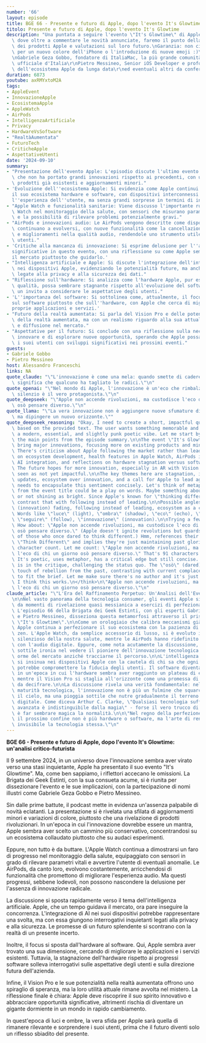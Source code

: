 ```yaml
---
number: '66'
layout: episode
title: BGE 66 - Presente e futuro di Apple, dopo l'evento It's Glowtime
titolo: Presente e futuro di Apple, dopo l'evento It's Glowtime
description: "Una puntata a seguire l'evento \"It's Glowtime\" di Apple del 9 Settembre,\
  \ dove oltre a commentare le novità annunciate, faremo il punto della situazione\
  \ dei prodotti Apple e valutazioni sul loro futuro.\nGaranzia: non ci esalteremo\
  \ per un nuovo colore dell'iPhone o l'introduzione di nuove emoji :)\n\r\nPartecipano:\r\
  \nGabriele Geza Gobbo, fondatore di ItaliaMac, la più grande comunità Apple\
  \ ufficiale d'Italia\r\nPietro Messineo, Senior iOS Developer e profondo conoscitore\
  \ dell'ecosistema Apple da lunga data\r\ned eventuali altri da confermare."
duration: 6873
youtube: axRMYxtoM2A
tags:
- AppleEvent
- InnovazioneApple
- EcosistemaApple
- AppleWatch
- AirPods
- IntelligenzaArtificiale
- Privacy
- HardwareVsSoftware
- "RealtàAumentata"
- FuturoTech
- CriticheApple
- AspettativeUtenti
date: '2024-09-10'
summary:
- "Presentazione dell'evento Apple: L'episodio discute l'ultimo evento Apple, sottolineando\
  \ che non ha portato grandi innovazioni rispetto ai precedenti, con un focus su\
  \ prodotti già esistenti e aggiornamenti minori."
- 'Evoluzione dell''ecosistema Apple: Si evidenzia come Apple continui a sviluppare
  il suo ecosistema hardware e software, con dispositivi interconnessi che migliorano
  l''esperienza dell''utente, ma senza grandi sorprese in termini di innovazione.'
- "Apple Watch e funzionalità sanitarie: Viene discusso l'importante ruolo dell'Apple\
  \ Watch nel monitoraggio della salute, con sensori che misurano parametri vitali\
  \ e la possibilità di rilevare problemi potenzialmente gravi."
- "AirPods e innovazioni audio: Le AirPods vengono descritte come dispositivi che\
  \ continuano a evolversi, con nuove funzionalità come la cancellazione del rumore\
  \ e miglioramenti nella qualità audio, rendendole uno strumento utile per gli\
  \ utenti."
- 'Critiche alla mancanza di innovazione: Si esprime delusione per l''assenza di innovazioni
  significative in questo evento, con una riflessione su come Apple sembri seguire
  il mercato piuttosto che guidarlo.'
- "Intelligenza artificiale e Apple: Si discute l'integrazione dell'intelligenza artificiale\
  \ nei dispositivi Apple, evidenziando le potenzialità future, ma anche le sfide\
  \ legate alla privacy e alla sicurezza dei dati."
- "Riflessione sull'hardware: Si analizza come l'hardware Apple, pur essendo di alta\
  \ qualità, possa sembrare stagnante rispetto all'evoluzione del software, con\
  \ un invito a considerare le aspettative degli utenti."
- 'L''importanza del software: Si sottolinea come, attualmente, il focus si sia spostato
  sul software piuttosto che sull''hardware, con Apple che cerca di migliorare le
  proprie applicazioni e servizi.'
- "Futuro della realtà aumentata: Si parla del Vision Pro e delle potenzialità\
  \ della realtà aumentata, ma con un realismo riguardo alla sua attuale utilità\
  \ e diffusione nel mercato."
- "Aspettative per il futuro: Si conclude con una riflessione sulla necessità di\
  \ innovare e di esplorare nuove opportunità, sperando che Apple possa sorprendere\
  \ i suoi utenti con sviluppi significativi nei prossimi eventi."
guests:
- Gabriele Gobbo
- Pietro Messineo
host: Alessandro Franceschi
links: NA
quote_claude: "\"L'innovazione è come una mela: quando smette di cadere dall'albero,\
  \ significa che qualcuno ha tagliato le radici.\"\n"
quote_openai: "\"Nel mondo di Apple, l'innovazione è un'eco che rimbalza, ma il\
  \ silenzio è il vero protagonista.\"\n"
quote_deepseek: "\"Apple non accende rivoluzioni, ma custodisce l'eco di chi un giorno\
  \ osò pensare diverso.\"\n"
quote_llama: "\"La vera innovazione non è aggiungere nuove sfumature di grigio,\
  \ ma dipingere un nuovo orizzonte.\""
quote_deepseek_reasoning: "Okay, I need to create a short, impactful quote in Italian\
  \ based on the provided text. The user wants something memorable and punchy, with\
  \ a modern, essential, and slightly punk poetic vibe. Let me start by reviewing\
  \ the main points from the episode summary.\n\nThe event \"It's Glowtime\" didn't\
  \ bring major innovations, focusing more on existing products and minor updates.\
  \ There's criticism about Apple following the market rather than leading it, discussions\
  \ on ecosystem development, health features in Apple Watch, AirPods improvements,\
  \ AI integration, and reflections on hardware stagnation versus software growth.\
  \ The future hopes for more innovation, especially in AR with Vision Pro, but it's\
  \ seen as not yet impactful.\n\nThe key themes here are stagnation, incremental\
  \ updates, ecosystem over innovation, and a call for Apple to lead again. The quote\
  \ needs to encapsulate this sentiment concisely. Let's think of metaphors. \"Glow\"\
  \ from the event title could be a play on words. Maybe something about light dimming\
  \ or not shining as bright. Since Apple's known for \"thinking different,\" maybe\
  \ contrast that with following instead of leading.\n\nPossible angles: Apple's light\
  \ (innovation) fading, following instead of leading, ecosystem as a chain or web.\
  \ Words like \"luce\" (light), \"ombra\" (shadow), \"eco\" (echo), \"catene\" (chains),\
  \ \"seguire\" (follow), \"innovazione\" (innovation).\n\nTrying a few combinations.\
  \ How about: \"Apple non accende rivoluzioni, ma custodisce l'eco di chi un giorno\
  \ osò pensare diverso.\" (Apple doesn't ignite revolutions but guards the echo\
  \ of those who once dared to think different.) Hmm, references their old slogan\
  \ \"Think Different\" and implies they're just maintaining past glories.\n\nCheck\
  \ character count. Let me count: \"Apple non accende rivoluzioni, ma custodisce\
  \ l'eco di chi un giorno osò pensare diverso.\" That's 91 characters. Under 150.\
  \ It's poetic, uses metaphor, has a critical edge but still concise. The punk element\
  \ is in the critique, challenging the status quo. The \"osò\" (dared) adds a\
  \ touch of rebellion from the past, contrasting with current complacency. This seems\
  \ to fit the brief. Let me make sure there's no author and it's just the text. Yes.\
  \ I think this works.\n</think>\n\"Apple non accende rivoluzioni, ma custodisce\
  \ l'eco di chi un giorno osò pensare diverso.\"\n"
claude_article: "\"L'Era del Raffinamento Perpetuo: Un'Analisi dell'Evento Apple 2024\"\
  \n\nNel vasto panorama della tecnologia consumer, gli eventi Apple si sono trasformati\
  \ da momenti di rivelazione quasi messianica a esercizi di perfezionamento incrementale.\
  \ L'episodio 66 della Brigata dei Geek Estinti, con gli esperti Gabriele Geza Gobbo\
  \ e Pietro Messineo, disseziona questa metamorfosi attraverso il prisma dell'evento\
  \ \"It's Glowtime\".\n\nCome un orologiaio che calibra meccanismi già precisi,\
  \ Apple continua a perfezionare il suo ecosistema con la pazienza di un artista\
  \ zen. L'Apple Watch, da semplice accessorio di lusso, si è evoluto in un guardiano\
  \ silenzioso della nostra salute, mentre le AirPods hanno ridefinito la nostra relazione\
  \ con l'audio digitale. Eppure, come nota acutamente la discussione, c'è una\
  \ sottile ironia nel vedere il pioniere dell'innovazione tecnologica seguire le\
  \ orme del mercato anziché tracciarne il percorso.\n\nL'intelligenza artificiale\
  \ si insinua nei dispositivi Apple con la cautela di chi sa che ogni passo falso\
  \ potrebbe compromettere la fiducia degli utenti. Il software diventa protagonista\
  \ in un'epoca in cui l'hardware sembra aver raggiunto un plateau di eccellenza,\
  \ mentre il Vision Pro si staglia all'orizzonte come una promessa di futuro ancora\
  \ da decifrare.\n\nLa discussione rivela una verità fondamentale: nell'era della\
  \ maturità tecnologica, l'innovazione non è più un fulmine che squarcia\
  \ il cielo, ma una pioggia sottile che nutre gradualmente il terreno dell'evoluzione\
  \ digitale. Come diceva Arthur C. Clarke, \"Qualsiasi tecnologia sufficientemente\
  \ avanzata è indistinguibile dalla magia\" - forse il vero trucco di Apple oggi\
  \ è far sembrare magica la normalità.\n\n\"Nel regno della perfezione tecnica,\
  \ il prossimo confine non è più hardware o software, ma l'arte di rendere\
  \ invisibile la tecnologia stessa.\"\n"
---
```

**BGE 66 - Presente e futuro di Apple, dopo l'evento It's Glowtime: un'analisi critico-futurista**

Il 9 settembre 2024, in un universo dove l'innovazione sembra aver virato verso una stasi inquietante, Apple ha presentato il suo evento "It's Glowtime". Ma, come ben sappiamo, i riflettori accecano le omissioni. La Brigata dei Geek Estinti, con la sua consueta acume, si è riunita per dissezionare l'evento e le sue implicazioni, con la partecipazione di nomi illustri come Gabriele Geza Gobbo e Pietro Messineo.

Sin dalle prime battute, il podcast mette in evidenza un'assenza palpabile di novità eclatanti. La presentazione si è rivelata una sfilata di aggiornamenti minori e variazioni di colore, piuttosto che una rivelazione di prodotti rivoluzionari. In un'epoca in cui l'innovazione dovrebbe essere un mantra, Apple sembra aver scelto un cammino più conservativo, concentrandosi su un ecosistema collaudato piuttosto che su audaci esperimenti.

Eppure, non tutto è da buttare. L'Apple Watch continua a dimostrarsi un faro di progresso nel monitoraggio della salute, equipaggiato con sensori in grado di rilevare parametri vitali e avvertire l'utente di eventuali anomalie. Le AirPods, da canto loro, evolvono costantemente, arricchendosi di funzionalità che promettono di migliorare l'esperienza audio. Ma questi progressi, sebbene lodevoli, non possono nascondere la delusione per l'assenza di innovazione radicale.

La discussione si sposta rapidamente verso il tema dell'intelligenza artificiale. Apple, che un tempo guidava il mercato, ora pare inseguire la concorrenza. L'integrazione di AI nei suoi dispositivi potrebbe rappresentare una svolta, ma con essa giungono interrogativi inquietanti legati alla privacy e alla sicurezza. Le promesse di un futuro splendente si scontrano con la realtà di un presente incerto.

Inoltre, il focus si sposta dall'hardware al software. Qui, Apple sembra aver trovato una sua dimensione, cercando di migliorare le applicazioni e i servizi esistenti. Tuttavia, la stagnazione dell'hardware rispetto ai progressi software solleva interrogativi sulle aspettative degli utenti e sulla direzione futura dell'azienda.

Infine, il Vision Pro e le sue potenzialità nella realtà aumentata offrono uno spiraglio di speranza, ma la loro utilità attuale rimane avvolta nel mistero. La riflessione finale è chiara: Apple deve riscoprire il suo spirito innovativo e abbracciare opportunità significative, altrimenti rischia di diventare un gigante dormiente in un mondo in rapido cambiamento.

In quest'epoca di luci e ombre, la vera sfida per Apple sarà quella di rimanere rilevante e sorprendere i suoi utenti, prima che il futuro diventi solo un riflesso sbiadito del presente.
